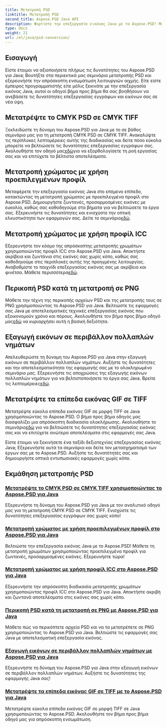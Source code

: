 ```yaml
---
title: Μετατροπή PSD
linktitle: Μετατροπή PSD
second_title: Aspose.PSD Java API
description: Φορτίστε την επεξεργασία εικόνας Java με το Aspose.PSD! Μάθετε να μετατρέπετε το CMYK PSD σε CMYK TIFF, να κάνετε κύρια μετατροπή χρωμάτων, να περικόπτετε αρχεία PSD και πολλά άλλα.
type: docs
weight: 21
url: /el/java/psd-conversion/
---
```

## Εισαγωγή

Είστε έτοιμοι να αξιοποιήσετε πλήρως τις δυνατότητες του Aspose.PSD για Java; Βουτήξτε στα περιεκτικά μας σεμινάρια μετατροπής PSD και εξερευνήστε την απρόσκοπτη ενσωμάτωση λειτουργιών αιχμής. Είτε είστε έμπειρος προγραμματιστής είτε μόλις ξεκινάτε με την επεξεργασία εικόνας Java, αυτοί οι οδηγοί βήμα προς βήμα θα σας βοηθήσουν να ανεβάσετε τις δυνατότητες επεξεργασίας εγγράφων και εικόνων σας σε νέα ύψη.

## Μετατρέψτε το CMYK PSD σε CMYK TIFF
 Ξεκλειδώστε τη δύναμη του Aspose.PSD για Java με το σε βάθος σεμινάριο μας για τη μετατροπή CMYK PSD σε CMYK TIFF. Ανακαλύψτε τις περίπλοκες λεπτομέρειες αυτής της διαδικασίας και δείτε πόσο εύκολα μπορείτε να βελτιώσετε τις δυνατότητες επεξεργασίας εγγράφων σας. Ακολουθήστε τον οδηγό μας[εδώ](./cmyk-psd-to-cmyk-tiff/)για να εξορθολογίσετε τη ροή εργασίας σας και να επιτύχετε τα βέλτιστα αποτελέσματα.

## Μετατροπή χρώματος με χρήση προεπιλεγμένων προφίλ
 Μεταφέρετε την επεξεργασία εικόνας Java στο επόμενο επίπεδο, κατακτώντας τη μετατροπή χρώματος με προεπιλεγμένα προφίλ στο Aspose.PSD. Δημιουργήστε ζωντανές, προσαρμοσμένες εικόνες με ευκολία, καθώς σας καθοδηγούμε στα βήματα για να βελτιώσετε τα έργα σας. Εξερευνήστε τις δυνατότητες και ενισχύστε την οπτική ελκυστικότητα των εφαρμογών σας. Δείτε το σεμινάριο[εδώ](./color-conversion-default-profiles/).

## Μετατροπή χρώματος με χρήση προφίλ ICC
 Εξερευνήστε τον κόσμο της απρόσκοπτης μετατροπής χρωμάτων χρησιμοποιώντας προφίλ ICC στο Aspose.PSD για Java. Αποκτήστε ακρίβεια και ζωντάνια στις εικόνες σας χωρίς κόπο, καθώς σας καθοδηγούμε στις περιπλοκές αυτής της προηγμένης λειτουργίας. Αναβαθμίστε το παιχνίδι επεξεργασίας εικόνας σας με ακρίβεια και φινέτσα. Μάθετε περισσότερα[εδώ](./color-conversion-icc-profiles/).

## Περικοπή PSD κατά τη μετατροπή σε PNG
Μάθετε την τέχνη της περικοπής αρχείων PSD και της μετατροπής τους σε PNG χρησιμοποιώντας το Aspose.PSD για Java. Βελτιώστε τις εφαρμογές σας Java με αποτελεσματικές τεχνικές επεξεργασίας εικόνας που εξοικονομούν χρόνο και πόρους. Ακολουθήστε τον βήμα προς βήμα οδηγό μας[εδώ](./cropping-psd-converting-png/) να κυριαρχήσει αυτή η βασική δεξιότητα.

## Εξαγωγή εικόνων σε περιβάλλον πολλαπλών νημάτων
 Απελευθερώστε τη δύναμη του Aspose.PSD για Java στην εξαγωγή εικόνων σε περιβάλλον πολλαπλών νημάτων. Αυξήστε τις δυνατότητες και την αποτελεσματικότητα της εφαρμογής σας με το ολοκληρωμένο σεμινάριο μας. Εξερευνήστε τις αποχρώσεις της εξαγωγής εικόνων πολλαπλών νημάτων για να βελτιστοποιήσετε τα έργα σας Java. Βρείτε τις λεπτομέρειες[εδώ](./export-images-multi-thread/).

## Μετατρέψτε τα επίπεδα εικόνας GIF σε TIFF
 Μετατρέψτε εύκολα επίπεδα εικόνας GIF σε μορφή TIFF σε Java χρησιμοποιώντας το Aspose.PSD. Ο βήμα προς βήμα οδηγός μας διασφαλίζει μια απρόσκοπτη διαδικασία ολοκλήρωσης. Ακολουθήστε το σεμινάριο[εδώ](./gif-image-layers-to-tiff/) για να βελτιώσετε τις δυνατότητες επεξεργασίας εικόνας σας και να επιτύχετε ανώτερα αποτελέσματα στις εφαρμογές σας Java.

Είστε έτοιμοι να ξεκινήσετε ένα ταξίδι δεξιοτεχνίας επεξεργασίας εικόνας Java; Εξερευνήστε αυτά τα σεμινάρια και δείτε τον μετασχηματισμό των έργων σας με το Aspose.PSD. Αυξήστε τις δυνατότητές σας και δημιουργήστε οπτικά εντυπωσιακές εφαρμογές χωρίς κόπο. 
## Εκμάθηση μετατροπής PSD
### [Μετατρέψτε το CMYK PSD σε CMYK TIFF χρησιμοποιώντας το Aspose.PSD για Java](./cmyk-psd-to-cmyk-tiff/)
Εξερευνήστε τη δύναμη του Aspose.PSD για Java με τον αναλυτικό οδηγό μας για τη μετατροπή CMYK PSD σε CMYK TIFF. Ενισχύστε τις δυνατότητες επεξεργασίας εγγράφων σας χωρίς κόπο!
### [Μετατροπή χρώματος με χρήση προεπιλεγμένων προφίλ στο Aspose.PSD για Java](./color-conversion-default-profiles/)
Βελτιώστε την επεξεργασία εικόνας Java με το Aspose.PSD! Μάθετε τη μετατροπή χρωμάτων χρησιμοποιώντας προεπιλεγμένα προφίλ για ζωντανές, προσαρμοσμένες εικόνες. Εξερευνήστε τώρα!
### [Μετατροπή χρώματος με χρήση προφίλ ICC στο Aspose.PSD για Java](./color-conversion-icc-profiles/)
Εξερευνήστε την απρόσκοπτη διαδικασία μετατροπής χρωμάτων χρησιμοποιώντας προφίλ ICC στο Aspose.PSD για Java. Αποκτήστε ακριβή και ζωντανά αποτελέσματα στις εικόνες σας χωρίς κόπο.
### [Περικοπή PSD κατά τη μετατροπή σε PNG με Aspose.PSD για Java](./cropping-psd-converting-png/)
Μάθετε πώς να περικόπτετε αρχεία PSD και να τα μετατρέπετε σε PNG χρησιμοποιώντας το Aspose.PSD για Java. Βελτιώστε τις εφαρμογές σας Java με αποτελεσματική επεξεργασία εικόνας.
### [Εξαγωγή εικόνων σε περιβάλλον πολλαπλών νημάτων με Aspose.PSD για Java](./export-images-multi-thread/)
Εξερευνήστε τη δύναμη του Aspose.PSD για Java στην εξαγωγή εικόνων σε περιβάλλον πολλαπλών νημάτων. Αυξήστε τις δυνατότητες της εφαρμογής Java σας!
### [Μετατρέψτε τα επίπεδα εικόνας GIF σε TIFF με το Aspose.PSD για Java](./gif-image-layers-to-tiff/)
Μετατρέψτε εύκολα επίπεδα εικόνας GIF σε μορφή TIFF σε Java χρησιμοποιώντας το Aspose.PSD. Ακολουθήστε τον βήμα προς βήμα οδηγό μας για απρόσκοπτη ενσωμάτωση.